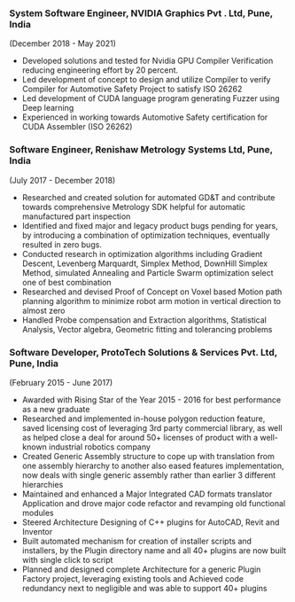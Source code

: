 
### System Software Engineer, NVIDIA Graphics Pvt . Ltd, Pune, India
(December 2018 - May 2021) <br>
* Developed solutions and tested for Nvidia GPU Compiler Verification reducing engineering effort by 20 percent.
* Led development of concept to design and utilize Compiler to verify Compiler for Automotive Safety Project to satisfy ISO 26262
* Led development of CUDA language program generating Fuzzer using Deep learning
* Experienced in working towards Automotive Safety certification for CUDA Assembler (ISO 26262)
 
### Software Engineer, Renishaw Metrology Systems Ltd, Pune, India
(July 2017 - December 2018) <br>
* Researched and created solution for automated GD&T and contribute towards comprehensive Metrology SDK helpful for automatic manufactured part inspection
* Identified and fixed major and legacy product bugs pending for years, by introducing a combination of optimization techniques, eventually resulted in zero bugs.
* Conducted research in  optimization algorithms including Gradient Descent, Levenberg Marquardt, Simplex Method, DownHill Simplex Method, simulated Annealing and Particle Swarm optimization select one of best combination
* Researched and devised Proof of Concept on Voxel based Motion path planning algorithm to minimize robot arm motion in vertical direction to almost zero
* Handled Probe compensation and Extraction algorithms, Statistical Analysis, Vector algebra, Geometric fitting and tolerancing problems
 
### Software Developer, ProtoTech Solutions & Services Pvt. Ltd, Pune, India
(February 2015 - June 2017) <br>
* Awarded with Rising Star of the Year 2015 - 2016 for best performance as a new graduate
* Researched and implemented in-house polygon reduction feature, saved licensing cost of leveraging 3rd party commercial library, as well as helped close a deal for around 50+ licenses of product with a well-known industrial robotics company
* Created Generic Assembly structure to cope up with translation from one assembly hierarchy to another also eased features implementation, now deals with single generic assembly rather than earlier 3 different hierarchies
* Maintained and enhanced a Major Integrated CAD formats translator Application and drove major code refactor and revamping old functional modules
* Steered Architecture Designing of C++ plugins for AutoCAD, Revit and Inventor
* Built automated mechanism for creation of installer scripts and installers, by the Plugin directory name and all 40+ plugins are now built with single click to script
* Planned and designed complete Architecture for a generic Plugin Factory project, leveraging existing tools and Achieved code redundancy next to negligible and was able to support 40+ plugins
